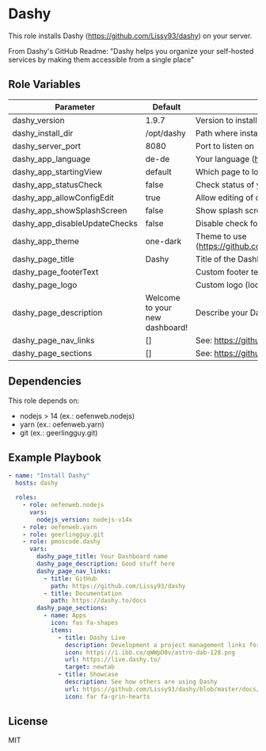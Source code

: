 Dashy
=========

This role installs Dashy (https://github.com/Lissy93/dashy) on your server. 

From Dashy's GitHub Readme: "Dashy helps you organize your self-hosted services by making them accessible from a single place"

Role Variables
--------------

| Parameter                     | Default                        | Description                                                                                                             |
|-------------------------------|--------------------------------|-------------------------------------------------------------------------------------------------------------------------|
| dashy_version                 | 1.9.7                          | Version to install (Git tag)                                                                                            |
| dashy_install_dir             | /opt/dashy                     | Path where installation should go                                                                                       |
| dashy_server_port             | 8080                           | Port to listen on                                                                                                       |
| dashy_app_language            | de-de                          | Your language (https://en.wikipedia.org/wiki/List_of_ISO_639-1_codes)                                                   |
| dashy_app_startingView        | default                        | Which page to load by default                                                                                           |
| dashy_app_statusCheck         | false                          | Check status of your services                                                                                           |
| dashy_app_allowConfigEdit     | true                           | Allow editing of config from the UI                                                                                     |
| dashy_app_showSplashScreen    | false                          | Show splash screen                                                                                                      |
| dashy_app_disableUpdateChecks | false                          | Disable check for new Dashy versions                                                                                    |
| dashy_app_theme               | one-dark                       | Theme to use (https://github.com/Lissy93/dashy/blob/987ee2d2f3fae5ecd46abe8bf44a982b78710c5d/src/utils/defaults.js#L49) |
| dashy_page_title              | Dashy                          | Title of the Dashboard                                                                                                  |
| dashy_page_footerText         |                                | Custom footer text                                                                                                      |
| dashy_page_logo               |                                | Custom logo (local or remote)                                                                                           |
| dashy_page_description        | Welcome to your new dashboard! | Describe your Dashboard                                                                                                 |
| dashy_page_nav_links          | []                             | See:  https://github.com/Lissy93/dashy/blob/master/docs/configuring.md#pageinfonavlinks-optional                        |
| dashy_page_sections           | []                             | See:  https://github.com/Lissy93/dashy/blob/master/docs/configuring.md#section                                          |

Dependencies
------------

This role depends on:

- nodejs > 14 (ex.: oefenweb.nodejs)
- yarn (ex.: oefenweb.yarn)
- git (ex.: geerlingguy.git)

Example Playbook
----------------

```yaml
- name: "Install Dashy"
  hosts: dashy

  roles:
    - role: oefenweb.nodejs
      vars:
        nodejs_version: nodejs-v14x
    - role: oefenweb.yarn
    - role: geerlingguy.git
    - role: pmoscode.dashy
      vars:
        dashy_page_title: Your Dashboard name
        dashy_page_description: Good stuff here
        dashy_page_nav_links:
          - title: GitHub
            path: https://github.com/Lissy93/dashy
          - title: Documentation
            path: https://dashy.to/docs
        dashy_page_sections:
          - name: Apps
            icon: fas fa-shapes
            items:
              - title: Dashy Live
                description: Development a project management links for Dashy
                icon: https://i.ibb.co/qWWpD0v/astro-dab-128.png
                url: https://live.dashy.to/
                target: newtab
              - title: Showcase
                description: See how others are using Dashy
                url: https://github.com/Lissy93/dashy/blob/master/docs/showcase.md
                icon: far fa-grin-hearts
``` 

License
-------

MIT
